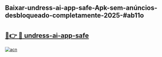 ## Baixar-undress-ai-app-safe-Apk-sem-anúncios-desbloqueado-completamente-2025-#ab11o

# <h2><a href="https://ainizakaria.my?title=undress-ai-app-safe&ref=22M">🔗👉 🔴 undress-ai-app-safe</a></h2>

[![acn](https://github.com/user-attachments/assets/0f9c940e-d8b0-45ae-aac7-cd30a18b3e1c)](https://ainizakaria.my?title=undress-ai-app-safe&ref=22M)

